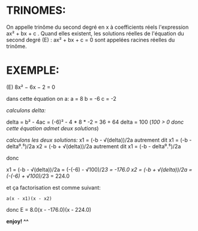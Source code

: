 # TRINOMES:

On appelle trinôme du second degré en x à coefficients réels l'expression ax² + bx + c . 
Quand elles existent, les solutions réelles de l'équation du second degré (E) : ax² + bx + c = 0 sont appelées racines réelles du trinôme.

# EXEMPLE:

(E) 8x² − 6x − 2 = 0 

dans cette équation on a:
a = 8
b = -6
c = -2

*calculons delta:*

delta = b² - 4ac
      = (-6)² - 4 * 8 * -2
      = 36 + 64
delta = 100 (_100 > 0 donc cette équation admet deux solutions_)

*calculons les deux solutions:*
x1 = (-b - √(delta))/2a autrement dit x1 = (-b - delta⁰.⁵)/2a
x2 = (-b + √(delta))/2a autrement dit x1 = (-b - delta⁰.⁵)/2a

donc

x1 = (-b - √(delta))/2a = (-(-6) - √100)/2*3 = -176.0
x2 = (-b + √(delta))/2a = (-(-6) + √100)/2*3 = 224.0

et ça factorisation est comme suivant:
```
a(x - x1)(x - x2)
```

donc E = 8.0(x - -176.0)(x - 224.0)

**enjoy! ^^**
